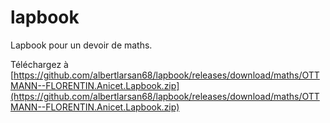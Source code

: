 # lapbook
 Lapbook pour un devoir de maths.

 Téléchargez à [https://github.com/albertlarsan68/lapbook/releases/download/maths/OTTMANN--FLORENTIN.Anicet.Lapbook.zip](https://github.com/albertlarsan68/lapbook/releases/download/maths/OTTMANN--FLORENTIN.Anicet.Lapbook.zip)
